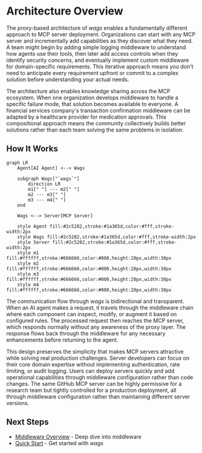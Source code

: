 # Architecture Overview

The proxy-based architecture of <em class="wags-brand">wags</em> enables a fundamentally different approach to MCP server deployment. Organizations can start with any MCP server and incrementally add capabilities as they discover what they need. A team might begin by adding simple logging middleware to understand how agents use their tools, then later add access controls when they identify security concerns, and eventually implement custom middleware for domain-specific requirements. This iterative approach means you don't need to anticipate every requirement upfront or commit to a complex solution before understanding your actual needs.

The architecture also enables knowledge sharing across the MCP ecosystem. When one organization develops middleware to handle a specific failure mode, that solution becomes available to everyone. A financial services company's transaction confirmation middleware can be adapted by a healthcare provider for medication approvals. This compositional approach means the community collectively builds better solutions rather than each team solving the same problems in isolation.

## How It Works

```mermaid
graph LR
    Agent[AI Agent] <--> Wags
    
    subgraph Wags["`wags`"]
        direction LR
        m1[" "] --- m2[" "]
        m2 --- m3[" "]
        m3 --- m4[" "]
    end
    
    Wags <--> Server[MCP Server]

    style Agent fill:#2c5282,stroke:#1a365d,color:#fff,stroke-width:2px
    style Wags fill:#2c5282,stroke:#1a365d,color:#fff,stroke-width:2px
    style Server fill:#2c5282,stroke:#1a365d,color:#fff,stroke-width:2px
    style m1 fill:#ffffff,stroke:#666666,color:#000,height:20px,width:30px
    style m2 fill:#ffffff,stroke:#666666,color:#000,height:20px,width:30px
    style m3 fill:#ffffff,stroke:#666666,color:#000,height:20px,width:30px
    style m4 fill:#ffffff,stroke:#666666,color:#000,height:20px,width:30px
```

The communication flow through <em class="wags-brand">wags</em> is bidirectional and transparent. When an AI agent makes a request, it travels through the middleware chain where each component can inspect, modify, or augment it based on configured rules. The processed request then reaches the MCP server, which responds normally without any awareness of the proxy layer. The response flows back through the middleware for any necessary enhancements before returning to the agent.

This design preserves the simplicity that makes MCP servers attractive while solving real production challenges. Server developers can focus on their core domain expertise without implementing authentication, rate limiting, or audit logging. Users can deploy servers quickly and add operational capabilities through middleware configuration rather than code changes. The same GitHub MCP server can be highly permissive for a research team but tightly controlled for a production deployment, all through middleware configuration rather than maintaining different server versions.

## Next Steps

- [Middleware Overview](middleware/overview.md) - Deep dive into middleware
- [Quick Start](quickstart.md) - Get started with <em class="wags-brand">wags</em>